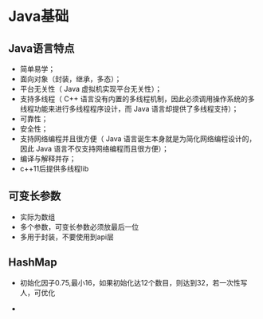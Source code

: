 # Java基础

## Java语言特点

- 简单易学；
- 面向对象（封装，继承，多态）；
- 平台无关性（ Java 虚拟机实现平台无关性）；
- 支持多线程（ C++ 语言没有内置的多线程机制，因此必须调用操作系统的多线程功能来进行多线程程序设计，而 Java 语言却提供了多线程支持）；
- 可靠性；
- 安全性；
- 支持网络编程并且很方便（ Java 语言诞生本身就是为简化网络编程设计的，因此 Java 语言不仅支持网络编程而且很方便）；
- 编译与解释并存；
- c++11后提供多线程lib

## 可变长参数

- 实际为数组
- 多个参数，可变长参数必须放最后一位
- 多用于封装，不要使用到api层

## HashMap

- 初始化因子0.75,最小16，如果初始化达12个数目，则达到32，若一次性写人，可优化

- 